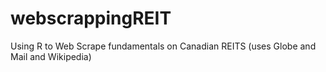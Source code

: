 # webscrappingREIT
Using R to Web Scrape fundamentals on Canadian REITS (uses Globe and Mail and Wikipedia) 
